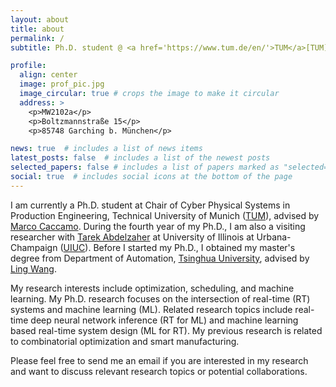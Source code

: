 ```yaml
---
layout: about
title: about
permalink: /
subtitle: Ph.D. student @ <a href='https://www.tum.de/en/'>TUM</a>[TUM] & <a href='https://illinois.edu/'>UIUC</a>

profile:
  align: center
  image: prof_pic.jpg
  image_circular: true # crops the image to make it circular
  address: >
    <p>MW2102a</p>
    <p>Boltzmannstraße 15</p>
    <p>85748 Garching b. München</p>

news: true  # includes a list of news items
latest_posts: false  # includes a list of the newest posts
selected_papers: false # includes a list of papers marked as "selected={true}"
social: true  # includes social icons at the bottom of the page
---
```


I am currently a Ph.D. student at Chair of Cyber Physical Systems in Production Engineering, Technical University of Munich ([TUM](https://www.tum.de/en)), advised by [Marco Caccamo](https://rtsl.cps.mw.tum.de/personal_page/mcaccamo/). During the fourth year of my Ph.D., I am also a visiting researcher with [Tarek Abdelzaher](https://abdelzaher.cs.illinois.edu/) at University of Illinois at Urbana-Champaign ([UIUC](https://illinois.edu/)). Before I started my Ph.D., I obtained my master's degree from Department of Automation, [Tsinghua University](https://www.tsinghua.edu.cn/en/), advised by [Ling Wang](https://scholar.google.com/citations?user=lC7bVMwAAAAJ&hl=en&oi=ao).

My research interests include optimization, scheduling, and machine learning. My Ph.D. research focuses on the intersection of real-time (RT) systems and machine learning (ML). Related research topics include real-time deep neural network inference (RT for ML) and machine learning based real-time system design (ML for RT). My previous research is related to combinatorial optimization and smart manufacturing.

Please feel free to send me an email if you are interested in my research and want to discuss relevant research topics or potential collaborations.

<!-- Write your biography here. Tell the world about yourself. Link to your favorite [subreddit](http://reddit.com). You can put a picture in, too. The code is already in, just name your picture `prof_pic.jpg` and put it in the `img/` folder.

Put your address / P.O. box / other info right below your picture. You can also disable any these elements by editing `profile` property of the YAML header of your `_pages/about.md`. Edit `_bibliography/papers.bib` and Jekyll will render your [publications page](/al-folio/publications/) automatically.

Link to your social media connections, too. This theme is set up to use [Font Awesome icons](http://fortawesome.github.io/Font-Awesome/) and [Academicons](https://jpswalsh.github.io/academicons/), like the ones below. Add your Facebook, Twitter, LinkedIn, Google Scholar, or just disable all of them. -->
